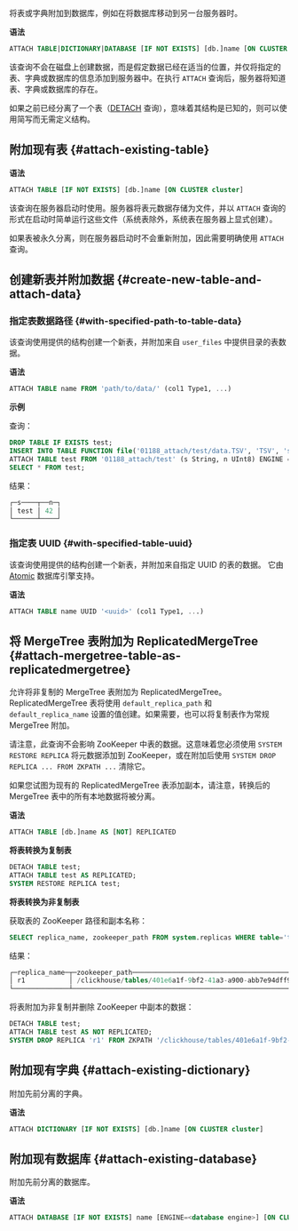 将表或字典附加到数据库，例如在将数据库移动到另一台服务器时。

**语法**

```sql
ATTACH TABLE|DICTIONARY|DATABASE [IF NOT EXISTS] [db.]name [ON CLUSTER cluster] ...
```

该查询不会在磁盘上创建数据，而是假定数据已经在适当的位置，并仅将指定的表、字典或数据库的信息添加到服务器中。在执行 `ATTACH` 查询后，服务器将知道表、字典或数据库的存在。

如果之前已经分离了一个表（[DETACH](../../sql-reference/statements/detach.md) 查询），意味着其结构是已知的，则可以使用简写而无需定义结构。

## 附加现有表 {#attach-existing-table}

**语法**

```sql
ATTACH TABLE [IF NOT EXISTS] [db.]name [ON CLUSTER cluster]
```

该查询在服务器启动时使用。服务器将表元数据存储为文件，并以 `ATTACH` 查询的形式在启动时简单运行这些文件（系统表除外，系统表在服务器上显式创建）。

如果表被永久分离，则在服务器启动时不会重新附加，因此需要明确使用 `ATTACH` 查询。

## 创建新表并附加数据 {#create-new-table-and-attach-data}

### 指定表数据路径 {#with-specified-path-to-table-data}

该查询使用提供的结构创建一个新表，并附加来自 `user_files` 中提供目录的表数据。

**语法**

```sql
ATTACH TABLE name FROM 'path/to/data/' (col1 Type1, ...)
```

**示例**

查询：

```sql
DROP TABLE IF EXISTS test;
INSERT INTO TABLE FUNCTION file('01188_attach/test/data.TSV', 'TSV', 's String, n UInt8') VALUES ('test', 42);
ATTACH TABLE test FROM '01188_attach/test' (s String, n UInt8) ENGINE = File(TSV);
SELECT * FROM test;
```
结果：

```sql
┌─s────┬──n─┐
│ test │ 42 │
└──────┴────┘
```

### 指定表 UUID {#with-specified-table-uuid}

该查询使用提供的结构创建一个新表，并附加来自指定 UUID 的表的数据。
它由 [Atomic](../../engines/database-engines/atomic.md) 数据库引擎支持。

**语法**

```sql
ATTACH TABLE name UUID '<uuid>' (col1 Type1, ...)
```

## 将 MergeTree 表附加为 ReplicatedMergeTree {#attach-mergetree-table-as-replicatedmergetree}

允许将非复制的 MergeTree 表附加为 ReplicatedMergeTree。ReplicatedMergeTree 表将使用 `default_replica_path` 和 `default_replica_name` 设置的值创建。如果需要，也可以将复制表作为常规 MergeTree 附加。

请注意，此查询不会影响 ZooKeeper 中表的数据。这意味着您必须使用 `SYSTEM RESTORE REPLICA` 将元数据添加到 ZooKeeper，或在附加后使用 `SYSTEM DROP REPLICA ... FROM ZKPATH ...` 清除它。

如果您试图为现有的 ReplicatedMergeTree 表添加副本，请注意，转换后的 MergeTree 表中的所有本地数据将被分离。

**语法**

```sql
ATTACH TABLE [db.]name AS [NOT] REPLICATED
```

**将表转换为复制表**

```sql
DETACH TABLE test;
ATTACH TABLE test AS REPLICATED;
SYSTEM RESTORE REPLICA test;
```

**将表转换为非复制表**

获取表的 ZooKeeper 路径和副本名称：

```sql
SELECT replica_name, zookeeper_path FROM system.replicas WHERE table='test';
```
结果：
```sql
┌─replica_name─┬─zookeeper_path─────────────────────────────────────────────┐
│ r1           │ /clickhouse/tables/401e6a1f-9bf2-41a3-a900-abb7e94dff98/s1 │
└──────────────┴────────────────────────────────────────────────────────────┘
```
将表附加为非复制并删除 ZooKeeper 中副本的数据：
```sql
DETACH TABLE test;
ATTACH TABLE test AS NOT REPLICATED;
SYSTEM DROP REPLICA 'r1' FROM ZKPATH '/clickhouse/tables/401e6a1f-9bf2-41a3-a900-abb7e94dff98/s1';
```

## 附加现有字典 {#attach-existing-dictionary}

附加先前分离的字典。

**语法**

```sql
ATTACH DICTIONARY [IF NOT EXISTS] [db.]name [ON CLUSTER cluster]
```

## 附加现有数据库 {#attach-existing-database}

附加先前分离的数据库。

**语法**

```sql
ATTACH DATABASE [IF NOT EXISTS] name [ENGINE=<database engine>] [ON CLUSTER cluster]
```
